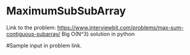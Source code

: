 # MaximumSubSubArray
Link to the problem: https://www.interviewbit.com/problems/max-sum-contiguous-subarray/
Big O(N^3) solution in python
        
            
#Sample input in problem link.
